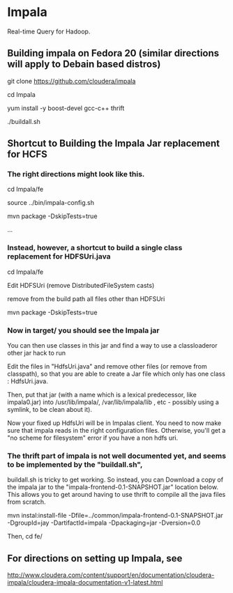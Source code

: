Impala
======

Real-time Query for Hadoop.  


## Building impala on Fedora 20 (similar directions will apply to Debain based distros)

git clone https://github.com/cloudera/impala

cd Impala

yum install -y boost-devel gcc-c++ thrift

./buildall.sh

## Shortcut to Building the Impala Jar replacement for HCFS


### The right directions might look like this.

cd Impala/fe

source ../bin/impala-config.sh

mvn package -DskipTests=true

...

### Instead, however, a shortcut to build a single class replacement for HDFSUri.java

cd Impala/fe

Edit HDFSUri (remove DistributedFileSystem casts)

remove from the build path all files other than HDFSUri

mvn package -DskipTests=true

### Now in target/ you should see the Impala jar

You can then use classes in this jar and find a way to use a classloaderor other jar hack to run 

Edit the files in "HdfsUri.java" and remove other files (or remove from classpath), so that you are able to create a Jar file which only has one class : HdfsUri.java.

Then, put that jar (with a name which is a lexical predecessor, like impala0.jar) into /usr/lib/impala/, /var/lib/impala/lib , etc - possibly using a symlink, to be clean about it).

Now your fixed up HdfsUri will be in Impalas client.  You need to now make sure that impala reads in the right configuration files.  Otherwise, you'll get a "no scheme for filesystem" error if you have a non hdfs uri.



### The thrift part of impala is not well documented yet, and seems to be implemented by the "buildall.sh",

buildall.sh is tricky to get working.  So instead, you can Download a copy of the impala jar to the 
"impala-frontend-0.1-SNAPSHOT.jar" location below. This allows you to get around having to use thrift to compile all the java files from scratch.

mvn instal:install-file -Dfile=../common/impala-frontend-0.1-SNAPSHOT.jar -DgroupId=jay -DartifactId=impala -Dpackaging=jar -Dversion=0.0

Then, cd fe/ 


## For directions on setting up Impala, see

http://www.cloudera.com/content/support/en/documentation/cloudera-impala/cloudera-impala-documentation-v1-latest.html

